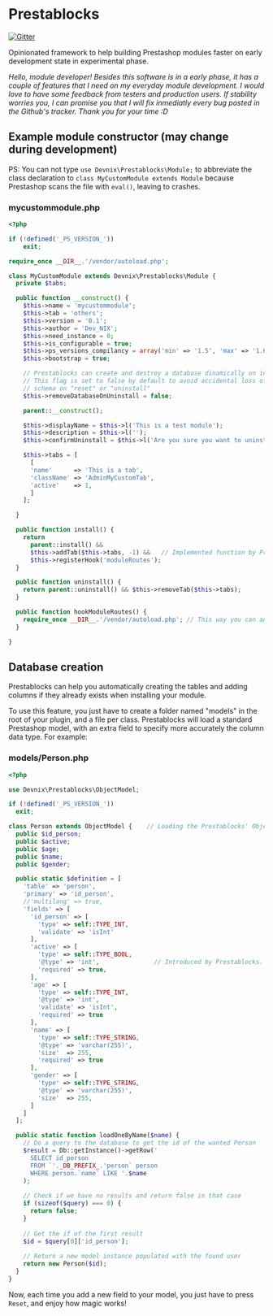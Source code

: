 # Prestablocks

[![Gitter](https://badges.gitter.im/DevNIX/prestablocks.svg)](https://gitter.im/DevNIX/prestablocks?utm_source=badge&utm_medium=badge&utm_campaign=pr-badge)

Opinionated framework to help building Prestashop modules faster on early development state in experimental phase.

_Hello, module developer! Besides this software is in a early phase, it has a couple of features that I need on my everyday module development. I would love to have some feedback from testers and production users. If stability worries you, I can promise you that I will fix inmediatly every bug posted in the Github's tracker. Thank you for your time :D_


## Example module constructor (may change during development)

PS: You can not type `use Devnix\Prestablocks\Module;` to abbreviate the class declaration to `class MyCustomModule extends Module` because Prestashop scans the file with `eval()`, leaving to crashes.

### mycustommodule.php
```php
<?php

if (!defined('_PS_VERSION_'))
	exit;

require_once __DIR__.'/vendor/autoload.php';

class MyCustomModule extends Devnix\Prestablocks\Module {
  private $tabs;

  public function __construct() {
    $this->name = 'mycustommodule';
    $this->tab = 'others';
    $this->version = '0.1';
    $this->author = 'Dev_NIX';
    $this->need_instance = 0;
    $this->is_configurable = true;
    $this->ps_versions_compilancy = array('min' => '1.5', 'max' => '1.6');
    $this->bootstrap = true;

    // Prestablocks can create and destroy a database dinamically on installation based on Prestashop ActiveRecord models.
    // This flag is set to false by default to avoid accidental loss of data. Set it to true to clean up your tables and 
    // schema on "reset" or "uninstall"
    $this->removeDatabaseOnUninstall = false;   

    parent::__construct();

    $this->displayName = $this->l('This is a test module');
    $this->description = $this->l('');
    $this->confirmUninstall = $this->l('Are you sure you want to uninstall?');

    $this->tabs = [
      [
      'name'      => 'This is a tab',
      'className' => 'AdminMyCustomTab',
      'active'    => 1,
      ]
    ];

  }

  public function install() {
    return
      parent::install() &&
      $this->addTab($this->tabs, -1) &&   // Implemented function by Prestablocks. Seemed like a standard in a lot of examples, and it's a repeated code never implemented.
      $this->registerHook('moduleRoutes');
  }

  public function uninstall() {
    return parent::uninstall() && $this->removeTab($this->tabs);
  }

  public function hookModuleRoutes() {
    require_once __DIR__.'/vendor/autoload.php'; // This way you can autoload dependencies on all your custom classes
  }

}

```

## Database creation

Prestablocks can help you automatically creating the tables and adding columns if they already exists when installing your module.

To use this feature, you just have to create a folder named "models" in the root of your plugin, and a file per class. Prestablocks will load a standard Prestashop model, with an extra field to specify more accurately the column data type. For example:

### models/Person.php
```php
<?php

use Devnix\Prestablocks\ObjectModel;

if (!defined('_PS_VERSION_'))
  exit;

class Person extends ObjectModel {    // Loading the Prestablocks' ObjectModel (extending the Prestashop's one). To use the Prestashop's original class, extend \ObjectModel
  public $id_person;
  public $active;
  public $age;
  public $name;
  public $gender;

  public static $definition = [
    'table'	=> 'person',
    'primary' => 'id_person',
    //'multilang' => true,
    'fields' => [
      'id_person' => [
        'type' => self::TYPE_INT,
        'validate' => 'isInt'
      ],
      'active' => [
        'type' => self::TYPE_BOOL,
        '@type' => 'int',               // Introduced by Prestablocks. Required to specify the column type for MySQL
        'required' => true,
      ],
      'age' => [
        'type' => self::TYPE_INT,
        '@type' => 'int',
        'validate' => 'isInt',
        'required' => true
      ],
      'name' => [
        'type' => self::TYPE_STRING,
        '@type' => 'varchar(255)',
        'size'  => 255,
        'required' => true
      ],
      'gender' => [
        'type' => self::TYPE_STRING,
        '@type' => 'varchar(255)',
        'size'  => 255,
      ]
    ]
  ];

  public static function loadOneByName($name) {
    // Do a query to the database to get the id of the wanted Person
    $result = Db::getInstance()->getRow('
      SELECT id_person
      FROM `'._DB_PREFIX_.'person` person
      WHERE person.`name` LIKE '.$name
    );
    
    // Check if we have no results and return false in that case
    if (sizeof($query) === 0) {
      return false;
    }
		
    // Get the if of the first result
    $id = $query[0]['id_person'];
		
    // Return a new model instance populated with the found user
    return new Person($id);
  }
}
```

Now, each time you add a new field to your model, you just have to press `Reset`, and enjoy how magic works!
